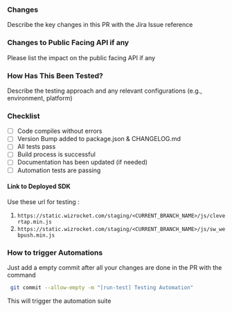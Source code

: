 
### Changes

Describe the key changes in this PR with the Jira Issue reference 

### Changes to Public Facing API if any 

Please list the impact on the public facing API if any

### How Has This Been Tested?

Describe the testing approach and any relevant configurations (e.g., environment, platform)

### Checklist

- [ ] Code compiles without errors
- [ ] Version Bump added to package.json & CHANGELOG.md
- [ ] All tests pass
- [ ] Build process is successful
- [ ] Documentation has been updated (if needed)
- [ ] Automation tests are passing

#### Link to Deployed SDK 

Use these url for testing : 
1. `https://static.wizrocket.com/staging/<CURRENT_BRANCH_NAME>/js/clevertap.min.js`  
2. `https://static.wizrocket.com/staging/<CURRENT_BRANCH_NAME>/js/sw_webpush.min.js`

### How to trigger Automations

Just add a empty commit after all your changes are done in the PR with the command 

```bash
 git commit --allow-empty -m "[run-test] Testing Automation"
```

This will trigger the automation suite